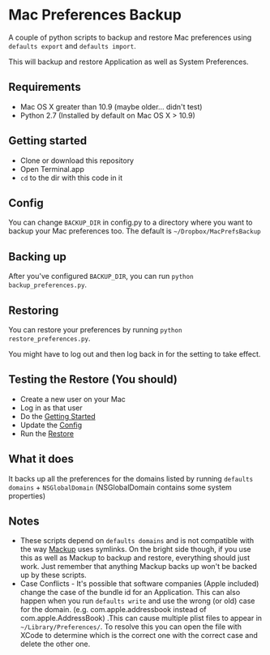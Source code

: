 # Mac Preferences Backup

A couple of python scripts to backup and restore Mac preferences using `defaults export` and `defaults import`.

This will backup and restore Application as well as System Preferences.

## Requirements

- Mac OS X greater than 10.9 (maybe older… didn't test)
- Python 2.7 (Installed by default on Mac OS X > 10.9)

## Getting started

- Clone or download this repository
- Open Terminal.app
- `cd` to the dir with this code in it

## Config

You can change `BACKUP_DIR` in config.py to a directory where you want to backup your Mac preferences too. The default is `~/Dropbox/MacPrefsBackup`

## Backing up

After you've configured `BACKUP_DIR`, you can run `python backup_preferences.py`.

## Restoring

You can restore your preferences by running `python restore_preferences.py`.

You might have to log out and then log back in for the setting to take effect.

## Testing the Restore (You should)

- Create a new user on your Mac
- Log in as that user
- Do the [Getting Started](#getting-started)
- Update the [Config](#config)
- Run the [Restore](#restoring)

## What it does

It backs up all the preferences for the domains listed by running `defaults domains` + `NSGlobalDomain` (NSGlobalDomain contains some system properties)

## Notes

- These scripts depend on `defaults domains` and is not compatible with the way [Mackup](https://github.com/lra/mackup) uses symlinks. On the bright side though, if you use this as well as Mackup to backup and restore, everything should just work. Just remember that anything Mackup backs up won't be backed up by these scripts.
- Case Conflicts - It's possible that software companies (Apple included) change the case of the bundle id for an Application. This can also happen when you run `defaults write` and use the wrong (or old) case for the domain. (e.g. com.apple.addressbook instead of com.apple.AddressBook) .This can cause multiple plist files to appear in `~/Library/Preferences/`. To resolve this you can open the file with XCode to determine which is the correct one with the correct case and delete the other one.
